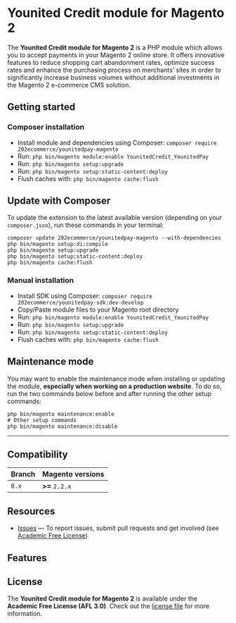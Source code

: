 # Younited Credit module for Magento 2

The **Younited Credit module for Magento 2** is a PHP module which allows you to accept payments in your Magento 2 online store. It offers innovative features to reduce shopping cart abandonment rates, optimize success rates and enhance the purchasing process on merchants’ sites in order to significantly increase business volumes without additional investments in the Magento 2 e-commerce CMS solution.

## Getting started

### Composer installation

- Install module and dependencies using Composer: `composer require 202ecommerce/younitedpay-magento`
- Run: `php bin/magento module:enable YounitedCredit_YounitedPay`
- Run: `php bin/magento setup:upgrade`
- Run: `php bin/magento setup:static-content:deploy`
- Flush caches with: `php bin/magento cache:flush`

## Update with Composer

To update the extension to the latest available version (depending on your `composer.json`), run these commands in your terminal:

```
composer update 202ecommerce/younitedpay-magento --with-dependencies
php bin/magento setup:di:compile
php bin/magento setup:upgrade
php bin/magento setup:static-content:deploy
php bin/magento cache:flush
```

### Manual installation

- Install SDK using Composer: `composer require 202ecommerce/younitedpay-sdk:dev-develop`
- Copy/Paste module files to your Magento root directory
- Run: `php bin/magento module:enable YounitedCredit_YounitedPay`
- Run: `php bin/magento setup:upgrade`
- Run: `php bin/magento setup:static-content:deploy`
- Flush caches with: `php bin/magento cache:flush`

## Maintenance mode

You may want to enable the maintenance mode when installing or updating the module, __especially when working on a production website__. To do so, run the two commands below before and after running the other setup commands:

```
php bin/magento maintenance:enable
# Other setup commands
php bin/magento maintenance:disable
```
********
## Compatibility

| Branch  | Magento versions  |
| ------- | ----------------- |
| `0.x`   | **>=** `2.2.x`    |

## Resources

- [Issues][project-issues] — To report issues, submit pull requests and get involved (see [Academic Free License][project-license])

## Features

## License

The **Younited Credit module for Magento 2** is available under the **Academic Free License (AFL 3.0)**. Check out the [license file][project-license] for more information.

[project-issues]: https://github.com/YounitedCredit/younitedpay-module-magento2/issues
[project-license]: LICENSE.md

